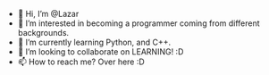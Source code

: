 - 👋 Hi, I’m @Lazar
- 👀 I’m interested in becoming a programmer coming from different backgrounds.
- 🌱 I’m currently learning Python, and C++.
- 💞️ I’m looking to collaborate on LEARNING! :D
- 📫 How to reach me? Over here :D

<!---
MokinBre/MokinBre is a ✨ special ✨ repository because its `README.md` (this file) appears on your GitHub profile.
You can click the Preview link to take a look at your changes.
--->
